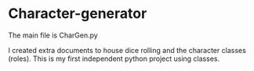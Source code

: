 # Character-generator

The main file is CharGen.py

I created extra documents to house dice rolling and the character classes (roles).
This is my first independent python project using classes.
